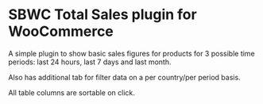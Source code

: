 # SBWC Total Sales plugin for WooCommerce

A simple plugin to show basic sales figures for products for 3 possible time periods: last 24 hours, last 7 days and last month.

Also has additional tab for filter data on a per country/per period basis.

All table columns are sortable on click.